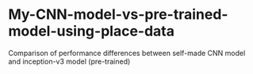# My-CNN-model-vs-pre-trained-model-using-place-data
Comparison of performance differences between self-made CNN model and inception-v3 model (pre-trained)
